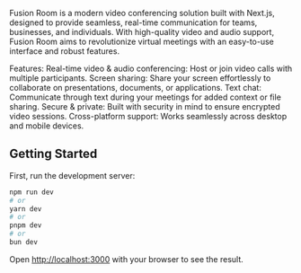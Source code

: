 Fusion Room is a modern video conferencing solution built with Next.js, designed to provide seamless, real-time communication for teams, businesses, and individuals. With high-quality video and audio support, Fusion Room aims to revolutionize virtual meetings with an easy-to-use interface and robust features.

Features:
	Real-time video & audio conferencing: Host or join video calls with multiple participants.
	Screen sharing: Share your screen effortlessly to collaborate on presentations, documents, or applications.
	Text chat: Communicate through text during your meetings for added context or file sharing.
	Secure & private: Built with security in mind to ensure encrypted video sessions.
	Cross-platform support: Works seamlessly across desktop and mobile devices.

## Getting Started

First, run the development server:

```bash
npm run dev
# or
yarn dev
# or
pnpm dev
# or
bun dev
```

Open [http://localhost:3000](http://localhost:3000) with your browser to see the result.
